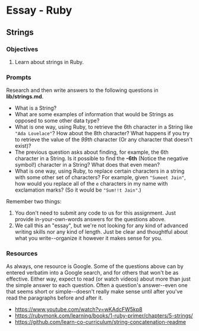 # Essay - Ruby

## Strings

### Objectives

1. Learn about strings in Ruby.

### Prompts

Research and then write answers to the following questions in **lib/strings.md**.

- What is a String?
- What are some examples of information that would be Strings as opposed to some other data type?
- What is one way, using Ruby, to retrieve the 6th character in a String like `"Ada Lovelace"`? How about the 8th character? What happens if you try to retrieve the value of the _99th_ character (Or any character that doesn't exist)?
- The previous question asks about finding, for example, the 6th character in a String. Is it possible to find the **-6th** (Notice the negative symbol!) character in a String? What does that even mean?
- What is one way, using Ruby, to replace certain characters in a string with some other set of characters? For example, given `"Sumeet Jain"`, how would you replace all of the `e` characters in my name with exclamation marks? (So it would be `"Sum!!t Jain"`.)

Remember two things:

1. You don't need to submit any code to us for this assignment. Just provide in-your-own-words answers for the questions above.
2. We call this an "essay", but we're not looking for any kind of advanced writing skills nor any kind of length. Just be clear and thoughtful about what you write--organize it however it makes sense for you.

### Resources

As always, one resource is Google. Some of the questions above can by entered verbatim into a Google search, and for others that won't be as effective. Either way, expect to read (or watch videos) about more than just the simple answer to each question. Often a question's answer--even one that seems short or simple--doesn't really make sense until after you've read the paragraphs before and after it.

- https://www.youtube.com/watch?v=wKAdcFW5kp8
- https://rubymonk.com/learning/books/1-ruby-primer/chapters/5-strings/
- https://github.com/learn-co-curriculum/string-concatenation-readme

